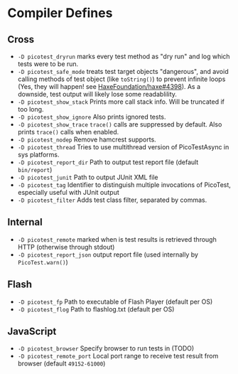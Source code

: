 # Compiler Defines

## Cross

- ```-D picotest_dryrun``` marks every test method as "dry run" and log which tests were to be run.
- ```-D picotest_safe_mode``` treats test target objects "dangerous",
and avoid calling methods of test object (like ```toString()```) to prevent infinite loops (Yes, they will happen! see [HaxeFoundation/haxe#4398](https://github.com/HaxeFoundation/haxe/issues/4398)).
As a downside, test output will likely lose some readablility.
- ```-D picotest_show_stack``` Prints more call stack info. Will be truncated if too long.
- ```-D picotest_show_ignore``` Also prints ignored tests.
- ```-D picotest_show_trace``` ```trace()``` calls are suppressed by default. Also prints ```trace()``` calls when enabled.
- ```-D picotest_nodep``` Remove hamcrest supports.
- ```-D picotest_thread``` Tries to use multithread version of PicoTestAsync in sys platforms.
- ```-D picotest_report_dir``` Path to output test report file (default ```bin/report```)
- ```-D picotest_junit``` Path to output JUnit XML file
- ```-D picotest_tag``` Identifier to distinguish multiple invocations of PicoTest, especially useful with JUnit output
- ```-D picotest_filter``` Adds test class filter, separated by commas.


## Internal

- ```-D picotest_remote``` marked when is test results is retrieved through HTTP (otherwise through stdout) 
- ```-D picotest_report_json``` output report file (used internally by ```PicoTest.warn()```)


## Flash

- ```-D picotest_fp``` Path to executable of Flash Player (default per OS)
- ```-D picotest_flog``` Path to flashlog.txt (default per OS)


## JavaScript

- ```-D picotest_browser``` Specify browser to run tests in (TODO)
- ```-D picotest_remote_port``` Local port range to receive test result from browser (default ```49152-61000```)


